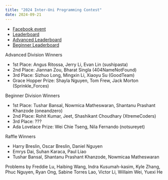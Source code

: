 ```yaml
---
title: "2024 Inter-Uni Programming Contest"
date: 2024-09-21
---
```


- [Facebook event](https://www.facebook.com/events/2157074051335384)
- [Leaderboard](leaderboard)
- [Advanced Leaderboard](advanced_leaderboard)
- [Beginner Leaderboard](beginner_leaderboard)

Advanced Division Winners

- 1st Place: Angus Ritossa, Jerry Li, Evan Lin  (sushipasta)
- 2nd Place: Jiannan Zou, Bharat Singla (404NameNotFound)
- 3rd Place: Sizhuo Long, Mingxin Li, Xiaoyu Su (GoodTeam)
- Grace Hopper Prize: Shayla Nguyen, Tom Frew, Jack Morton (Sprinkle_Forces)

Beginner Division Winners

- 1st Place: Tushar Bansal, Nowmica Matheswaran, Shantanu Prashant Khanzode (oneandzero)
- 2nd Place: Rohit Kumar, Jeet, Shashikant Choudhary  (XtremeCoders)
- 3rd Place: ???
- Ada Lovelace Prize: Wei Chie Tseng, Nila Fernando (notsureyet)

Raffle Winners

- Harry Breslin, Oscar Breslin, Daniel Nguyen
- Emrys Dai, Suhan Karaca, Paul Liao
- Tushar Bansal, Shantanu Prashant Khanzode, Nowmicaa Matheswaran


Problems by Freddie Lu, Haibing Wang, Indra Kusumah-kasim, Kyle Zhang, Phuc Nguyen, Ryan Ong, Sabine Torres Lao, Victor Li, Willaim Wei, Yuexi He
